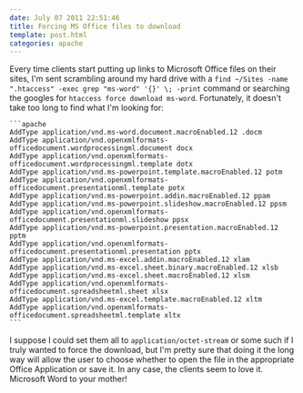 ```yaml
---
date: July 07 2011 22:51:46
title: Forcing MS Office files to download
template: post.html
categories: apache
---
```


Every time clients start putting up links to Microsoft Office files on their sites, I'm sent scrambling around my hard drive with a `find ~/Sites -name ".htaccess" -exec grep "ms-word" '{}' \; -print` command or searching the googles for `htaccess force download ms-word`. Fortunately, it doesn't take too long to find what I'm looking for:

    ```apache
    AddType application/vnd.ms-word.document.macroEnabled.12 .docm
    AddType application/vnd.openxmlformats-officedocument.wordprocessingml.document docx
    AddType application/vnd.openxmlformats-officedocument.wordprocessingml.template dotx
    AddType application/vnd.ms-powerpoint.template.macroEnabled.12 potm
    AddType application/vnd.openxmlformats-officedocument.presentationml.template potx
    AddType application/vnd.ms-powerpoint.addin.macroEnabled.12 ppam
    AddType application/vnd.ms-powerpoint.slideshow.macroEnabled.12 ppsm
    AddType application/vnd.openxmlformats-officedocument.presentationml.slideshow ppsx
    AddType application/vnd.ms-powerpoint.presentation.macroEnabled.12 pptm
    AddType application/vnd.openxmlformats-officedocument.presentationml.presentation pptx
    AddType application/vnd.ms-excel.addin.macroEnabled.12 xlam
    AddType application/vnd.ms-excel.sheet.binary.macroEnabled.12 xlsb
    AddType application/vnd.ms-excel.sheet.macroEnabled.12 xlsm
    AddType application/vnd.openxmlformats-officedocument.spreadsheetml.sheet xlsx
    AddType application/vnd.ms-excel.template.macroEnabled.12 xltm
    AddType application/vnd.openxmlformats-officedocument.spreadsheetml.template xltx
    ```

I suppose I could set them all to `application/octet-stream` or some such if I truly wanted to force the download, but I'm pretty sure that doing it the long way will allow the user to choose whether to open the file in the appropriate Office Application or save it. In any case, the clients seem to love it. Microsoft Word to your mother!
